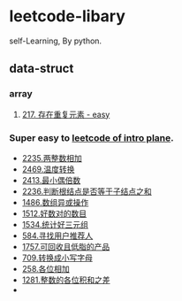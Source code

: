 # leetcode-libary

self-Learning, By python.

## data-struct

### array

1. [217. 存在重复元素 - easy](/Data%20Struct/Array/217.%20%E5%AD%98%E5%9C%A8%E9%87%8D%E5%A4%8D%E5%85%83%E7%B4%A0.ipynb)

### Super easy to [leetcode of intro plane](https://leetcode.cn/studyplan/primers-list/).

* [2235.两整数相加](/leetcode%20of%20intro%20plane/2235.%E4%B8%A4%E6%95%B4%E6%95%B0%E7%9B%B8%E5%8A%A0.ipynb)
* [2469.温度转换](/leetcode%20of%20intro%20plane/2469.%E6%B8%A9%E5%BA%A6%E8%BD%AC%E6%8D%A2.ipynb)
* [2413.最小偶倍数](/leetcode%20of%20intro%20plane/2413.%E6%9C%80%E5%B0%8F%E5%81%B6%E5%80%8D%E6%95%B0.ipynb)
* [2236.判断根结点是否等于子结点之和](/leetcode%20of%20intro%20plane/2236.%20%E5%88%A4%E6%96%AD%E6%A0%B9%E7%BB%93%E7%82%B9%E6%98%AF%E5%90%A6%E7%AD%89%E4%BA%8E%E5%AD%90%E7%BB%93%E7%82%B9%E4%B9%8B%E5%92%8C.ipynb)
* [1486.数组异或操作](/leetcode%20of%20intro%20plane/1486.%20%E6%95%B0%E7%BB%84%E5%BC%82%E6%88%96%E6%93%8D%E4%BD%9C.ipynb)
* [1512.好数对的数目](/leetcode%20of%20intro%20plane/1512.%20%E5%A5%BD%E6%95%B0%E5%AF%B9%E7%9A%84%E6%95%B0%E7%9B%AE.ipynb)
* [1534.统计好三元组](/leetcode%20of%20intro%20plane/1534.%20%E7%BB%9F%E8%AE%A1%E5%A5%BD%E4%B8%89%E5%85%83%E7%BB%84.ipynb)
* [584.寻找用户推荐人](/leetcode%20of%20intro%20plane/584.%20%E5%AF%BB%E6%89%BE%E7%94%A8%E6%88%B7%E6%8E%A8%E8%8D%90%E4%BA%BA.ipynb)
* [1757.可回收且低脂的产品](/leetcode%20of%20intro%20plane/1757.%20%E5%8F%AF%E5%9B%9E%E6%94%B6%E4%B8%94%E4%BD%8E%E8%84%82%E7%9A%84%E4%BA%A7%E5%93%81.ipynb)
* [709.转换成小写字母](/leetcode%20of%20intro%20plane/709.%20%E8%BD%AC%E6%8D%A2%E6%88%90%E5%B0%8F%E5%86%99%E5%AD%97%E6%AF%8D.ipynb)
* [258.各位相加](/leetcode%20of%20intro%20plane/258.%20%E5%90%84%E4%BD%8D%E7%9B%B8%E5%8A%A0.ipynb)
* [1281.整数的各位积和之差](/leetcode%20of%20intro%20plane/1281.%20%E6%95%B4%E6%95%B0%E7%9A%84%E5%90%84%E4%BD%8D%E7%A7%AF%E5%92%8C%E4%B9%8B%E5%B7%AE.ipynb)
* 